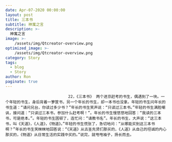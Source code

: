```yaml
---
date: Apr-07-2020 00:00:00
layout: post
title: 三本书
subtitle: 神寓之言
description: >-
  神寓之言
image: >-
    /assets/img/Qtcreator-overview.png
optimized_image: >-
    /assets/img/Qtcreator-overview.png
category: Story
tags:
  - blog
  - Story
author: Ron
paginate: true
---
```


							　　22，《三本书》 两个进京赶考的书生，偶遇到了一块。一个年轻的书生，身后背着一箩筐书，另一个年长的书生，却一本书也没拿。年轻的书生问年长的书生道：“请问兄台，你读过多少书？”年长的书生笑声说：“只读过三本书。”年轻的书生满脸嘲讽，接问道：“只读过三本书，参加什么赶考啊！”。年长的书生慢悠悠地回答：“我读的三本书，可是绝本。”。年轻的书生困顿了，连忙问：“请教书名”。年长的书生，大声说：“这三本书，叫《天道》，《人道》，《物道》。”年轻的书生慌张了，急切地问：“从哪能买到这三本书啊？”年长的书生笑眯眯地回答说：“《天道》从古圣先贤们那买的，《人道》从自己的坦诚的内心那买的，《物道》从日常生活的实践中买的。”说完，就甩甩袖子，扬长而去。
							
							
						